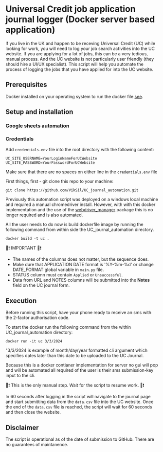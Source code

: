 # Universal Credit job application journal logger (Docker server based application)

If you live in the UK and happen to be receving Universal Credit (UC) while looking for work, you will need to log your job search activities into the UC website. If you are applying for a lot of jobs, this can be a very tedious, manual process. And the UC website is not particularly user friendly (they should hire a UI/UX specialist). This script will help you automate the process of logging the jobs that you have applied for into the UC website.

## Prerequisites
 Docker installed on your operating system to run the docker file [see](https://docs.docker.com/engine/install/).

## Setup and installation

### Google sheets automation

### Credentials

Add `credentials.env` file into the root directory with the following content:

    UC_SITE_USERNAME=YourLoginNameForUCWebsite
    UC_SITE_PASSWORD=YourPasswordForUCWebsite

Make sure that there are no spaces on either line in the `credentials.env` file

First things, first - git clone this repo to your machine:

    git clone https://github.com/VikSil/UC_journal_automation.git

Previously this automation script was deployed on a windows local machine and required a manual chromedriver install. However, with with this docker implementation and the use of the [webdriver_manager](https://github.com/SergeyPirogov/webdriver_manager) package this is no longer required and is also automated.

All the user needs to do now is build dockerfile image by running the following command from within side the UC_journal_automation directory.

    docker build -t uc .    

🔴❗ IMPORTANT  🔴❗
* The names of the columns does not matter, but the sequence does.
* Make dure that APPLICATION DATE format is '%Y-%m-%d' or change DATE_FORMAT global variable in `main.py` file.
* STATUS column must contain `Applied` or `Unsuccessful`.
* Data from URL and NOTES columns will be submitted into the **Notes** field on the UC journal form.

## Execution

Before running this script, have your phone ready to receive an sms with the 2-factor authorisation code.

To start the docker run the following command from the within UC_journal_automation directory:

    docker run -it uc 3/3/2024

"3/3/2024 is example of month/day/year formatted cli argument which specifies dates later than this date to be uploaded to the UC Journal.

Because this is a docker contianer implementation for server no gui will pop and will be automated all required of the user is their sms submission-key input to the cli. 

🔴❗ This is the only manual step. Wait for the script to resume work. 🔴❗

In 60 seconds after logging in the script will navigate to the journal page and start submitting data from the `data.csv` file into the UC website. Once the end of the `data.csv` file is reached, the script will wait for 60 seconds and then close the website.

## Disclaimer
The script is operational as of the date of submission to GitHub. There are no guarantees of maintanence.